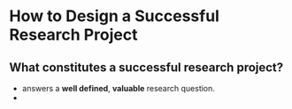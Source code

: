 # How to Design a Successful Research Project

## What constitutes a successful research project?
- answers a **well defined**, **valuable** research question.
- 